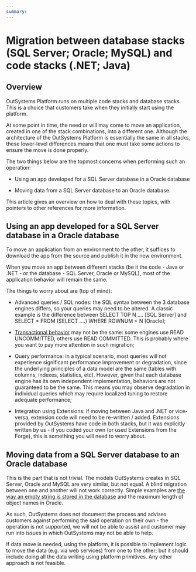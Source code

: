```yaml
---
summary:
---
```


# Migration between database stacks (SQL Server; Oracle; MySQL) and code stacks (.NET; Java)

## Overview

OutSystems Platform runs on multiple code stacks and database stacks. This is a choice that customers take when they initially start using the platform.

At some point in time, the need or will may come to move an application, created in one of the stack combinations, into a different one. Although the architecture of the OutSystems Platform is essentially the same in all stacks, these lower-level differences means that one must take some actions to ensure the move is done properly.

The two things below are the topmost concerns when performing such an operation:

* Using an app developed for a SQL Server database in a Oracle database

* Moving data from a SQL Server database to an Oracle database.

This article gives an overview on how to deal with these topics, with pointers to other references for more information.

## Using an app developed for a SQL Server database in a Oracle database

To move an application from an environment to the other, it suffices to download the app from the source and publish it in the new environment. 

When you move an app between different stacks (be it the code - Java or .NET - or the database - SQL Server, Oracle or MySQL), most of the application behavior will remain the same.

The things to worry about are (top of mind):

* Advanced queries / SQL nodes: the SQL syntax between the 3 database engines differs, so your queries may need to be altered. A classic example is the difference between SELECT TOP N .... [SQL Server] and SELECT * FROM (SELECT ....) WHERE ROWNUM < N [Oracle];

* [Transactional behavior](https://success.outsystems.com/Documentation/10/Reference/OutSystems_Language/Data/Database_Reference/Handling_Transactions) may not be the same: some engines use READ UNCOMMITTED, others use READ COMMITTED. This is probably where you want to pay more attention in such migration;

* Query performance: in a typical scenario, most queries will not experience significant performance improvement or degradation, since the underlying principles of a data model are the same (tables with columns, indexes, statistics, etc).
However, given that each database engine has its own independent implementation, behaviors are not guaranteed to be the same. This means you may observe degradation in individual queries which may require localized tuning to restore adequate performance;
 
* Integration using Extensions: if moving between Java and .NET or vice-versa, extension code will need to be re-written / added. Extensions provided by OutSystems have code in both stacks, but it was explicitly written by us - if you coded your own (or used Extensions from the Forge), this is something you will need to worry about. 

## Moving data from a SQL Server database to an Oracle database

This is the part that is not trivial. The models OutSystems creates in SQL Server, Oracle and MySQL are very similar, but not equal. A blind migration between one and another will not work correctly. Simple examples are [the](http://www.outsystems.com/help/servicestudio/9.1/#t=Using_Data%2FDefault_Values_on_database.htm)[ way an empty string is stored in the database](https://success.outsystems.com/Documentation/10/Reference/OutSystems_Language/Data/Database_Reference/Default_Values_on_Database) and the maximum length of object names in Oracle.

As such, OutSystems does not document the process and advises customers against performing the said operation on their own - the operation is not supported, we will not be able to assist and customer may run into issues in which OutSystems may not be able to help. 

If data move is needed, using the platform, it is possible to implement logic to move the data (e.g. via web services) from one to the other; but it should include doing all the data writing using platform primitives. Any other approach is not feasible.

